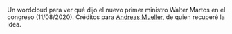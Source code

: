 Un wordcloud para ver qué dijo el nuevo primer ministro Walter Martos en el congreso (11/08/2020). Créditos para [Andreas Mueller](https://github.com/amueller), de quien recuperé la idea.
